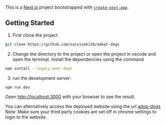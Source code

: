 This is a [Next.js](https://nextjs.org) project bootstrapped with [`create-next-app`](https://nextjs.org/docs/app/api-reference/cli/create-next-app).

## Getting Started

1. First clone the project

```bash
git clone https://github.com/saivivek116/adopt-dogs
```

2. Change the directory to the project or open the project in vscode and open the terminal. Install the dependencies using the command

```bash
npm install --legacy-peer-deps
```

3. run the development server:

```bash
npm run dev
```

Open [http://localhost:3000](http://localhost:3000) with your browser to see the result.

You can alternatively access the deployed website using the url [adop-dogs](https://adopt-dogs-zeta.vercel.app/)
Note: Make sure your third party cookies are set off in chrome settings to login to the website.


